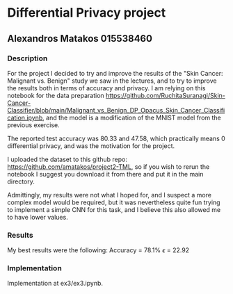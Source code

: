 # Differential Privacy project
## Alexandros Matakos 015538460

### Description
For the project I decided to try and improve the results of the "Skin Cancer: Malignant vs. Benign" study we saw in the lectures, and to try to improve the results both in terms of accuracy and privacy. I am relying on this notebook for the data preparation https://github.com/RuchitaSuranagi/Skin-Cancer-Classifier/blob/main/Malignant_vs_Benign_DP_Opacus_Skin_Cancer_Classification.ipynb, and the model is a modification of the MNIST model from the previous exercise.

The reported test accuracy was $80.33$ and $47.58$, which practically means 0 differential privacy, and was the motivation for the project.

I uploaded the dataset to this github repo: https://github.com/amatakos/project2-TML, so if you wish to rerun the notebook I suggest you download it from there and put it in the main directory.

Admittingly, my results were not what I hoped for, and I suspect a more complex model would be required, but it was nevertheless quite fun trying to implement a simple CNN for this task, and I believe this also allowed me to have lower values.

### Results
My best results were the following:
Accuracy = 78.1%
$\epsilon$ = 22.92

### Implementation
Implementation at ex3/ex3.ipynb.

